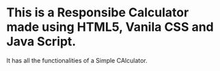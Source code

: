 # This is a Responsibe Calculator made using HTML5, Vanila CSS and Java Script.

It has all the functionalities of a Simple CAlculator.
